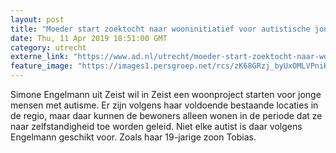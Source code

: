 ```yaml
---
layout: post
title: "Moeder start zoektocht naar wooninitiatief voor autistische jongeren in Zeist"
date: Thu, 11 Apr 2019 18:51:00 GMT
category: utrecht
externe_link: "https://www.ad.nl/utrecht/moeder-start-zoektocht-naar-wooninitiatief-voor-autistische-jongeren-in-zeist~a8b60477/"
feature_image: "https://images1.persgroep.net/rcs/zK68GRzj_byUxOMLVPniKuM4F5Q/diocontent/145330886/_fitwidth/400/?appId=21791a8992982cd8da851550a453bd7f&quality=0.7"
---
```


Simone Engelmann uit Zeist wil in Zeist een woonproject starten voor jonge mensen met autisme. Er zijn volgens haar voldoende bestaande locaties in de regio, maar daar kunnen de bewoners alleen wonen in de periode dat ze naar zelfstandigheid toe worden geleid. Niet elke autist is daar volgens Engelmann geschikt voor. Zoals haar 19-jarige zoon Tobias.

